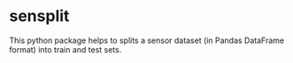 # sensplit
This python package helps to splits a sensor dataset (in Pandas DataFrame format) into train and test sets.
